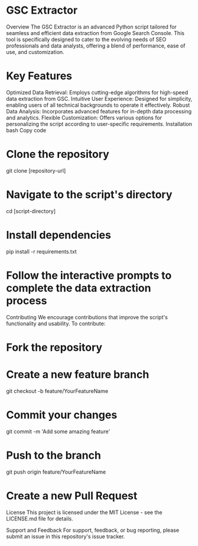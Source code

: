 # GSC Extractor
Overview
The GSC Extractor is an advanced Python script tailored for seamless and efficient data extraction from Google Search Console. This tool is specifically designed to cater to the evolving needs of SEO professionals and data analysts, offering a blend of performance, ease of use, and customization.

# Key Features
Optimized Data Retrieval: Employs cutting-edge algorithms for high-speed data extraction from GSC.
Intuitive User Experience: Designed for simplicity, enabling users of all technical backgrounds to operate it effectively.
Robust Data Analysis: Incorporates advanced features for in-depth data processing and analytics.
Flexible Customization: Offers various options for personalizing the script according to user-specific requirements.
Installation
bash
Copy code

# Clone the repository
git clone [repository-url]

# Navigate to the script's directory
cd [script-directory]

# Install dependencies
pip install -r requirements.txt

# Follow the interactive prompts to complete the data extraction process
Contributing
We encourage contributions that improve the script's functionality and usability. To contribute:

# Fork the repository
# Create a new feature branch
git checkout -b feature/YourFeatureName

# Commit your changes
git commit -m 'Add some amazing feature'

# Push to the branch
git push origin feature/YourFeatureName

# Create a new Pull Request
License
This project is licensed under the MIT License - see the LICENSE.md file for details.

Support and Feedback
For support, feedback, or bug reporting, please submit an issue in this repository's issue tracker.
